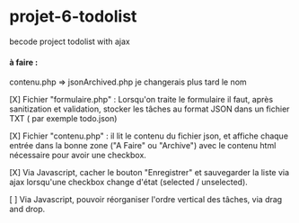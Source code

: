 # projet-6-todolist
becode project todolist with ajax

#### à faire :
contenu.php => jsonArchived.php je changerais plus tard le nom


[X] Fichier "formulaire.php" : Lorsqu'on traite le formulaire il faut, après sanitization et validation, stocker les tâches au format JSON dans un fichier TXT ( par exemple todo.json)

[X] Fichier "contenu.php" : il lit le contenu du fichier json, et affiche chaque entrée dans la bonne zone ("A Faire" ou "Archive") avec le contenu html nécessaire pour avoir une checkbox.

[X] Via Javascript, cacher le bouton "Enregistrer" et sauvegarder la liste via ajax lorsqu'une checkbox change d'état (selected / unselected).

[ ] Via Javascript, pouvoir réorganiser l'ordre vertical des tâches, via drag and drop.
